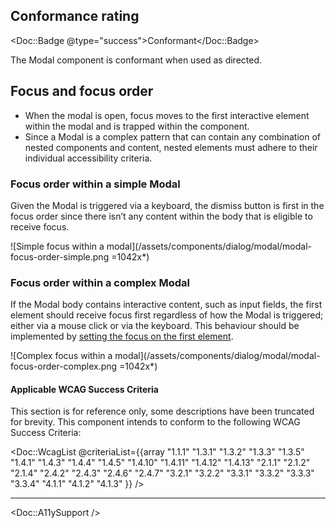 ## Conformance rating

<Doc::Badge @type="success">Conformant</Doc::Badge>

The Modal component is conformant when used as directed.

## Focus and focus order

- When the modal is open, focus moves to the first interactive element within the modal and is trapped within the component.
- Since a Modal is a complex pattern that can contain any combination of nested components and content, nested elements must adhere to their individual accessibility criteria.

### Focus order within a simple Modal

Given the Modal is triggered via a keyboard, the dismiss button is first in the focus order since there isn’t any content within the body that is eligible to receive focus.

![Simple focus within a modal](/assets/components/dialog/modal/modal-focus-order-simple.png =1042x*)

### Focus order within a complex Modal

If the Modal body contains interactive content, such as input fields, the first element should receive focus first regardless of how the Modal is triggered; either via a mouse click or via the keyboard. This behaviour should be implemented by [setting the focus on the first element](/components/dialog/modal?tab=code#form-within-a-modal-dialog).

![Complex focus within a modal](/assets/components/dialog/modal/modal-focus-order-complex.png =1042x*)

#### Applicable WCAG Success Criteria

This section is for reference only, some descriptions have been truncated for brevity. This component intends to conform to the following WCAG Success Criteria:

<Doc::WcagList @criteriaList={{array "1.1.1" "1.3.1" "1.3.2" "1.3.3" "1.3.5" "1.4.1" "1.4.3" "1.4.4" "1.4.5" "1.4.10" "1.4.11" "1.4.12" "1.4.13" "2.1.1" "2.1.2" "2.1.4" "2.4.2" "2.4.3" "2.4.6" "2.4.7" "3.2.1" "3.2.2" "3.3.1" "3.3.2" "3.3.3" "3.3.4" "4.1.1" "4.1.2" "4.1.3" }} />

---

<Doc::A11ySupport />
